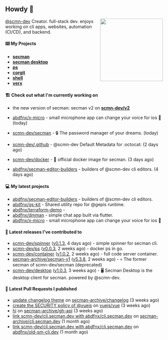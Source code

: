 ## Howdy 👋

<img align="right" src="https://github.com/abdfnx.png" width="200">

[@scmn-dev](https://github.com/scmn-dev) Creator. full-stack dev. enjoys working on cli apps, websites, automation (CI/CD), and backend.

#### ⌨️ My Projects

- [**secman**](https://github.com/scmn-dev/secman)
- [**secman desktop**](https://github.com/scmn-dev/desktop)
- [**ps**](https://github.com/scmn-dev/ps)
- [**corgit**](https://github.com/abdfnx/corgit)
- [**shell**](https://github.com/abdfnx/shell)
- [**verx**](https://github.com/abdfnx/verx)

#### 🏗️ Check out what I'm currently working on

- the new version of secman: secman v2 on [**scmn-dev/v2**](https://github.com/scmn-dev/v2)


- [abdfnx/x-micro](https://github.com/abdfnx/x-micro) - small microphone app can change your voice for ios 📱 (today)
- [scmn-dev/secman](https://github.com/scmn-dev/secman) - 🔒 The password manager of your dreams. (today)
- [scmn-dev/.github](https://github.com/scmn-dev/.github) - @scmn-dev Default Metadata for :octocat: (2 days ago)
- [scmn-dev/docker](https://github.com/scmn-dev/docker) - 🐳 official docker image for secman. (3 days ago)
- [abdfnx/secman-editor-builders](https://github.com/abdfnx/secman-editor-builders) - builders of @scmn-dev cli editors. (4 days ago)

#### 💻 My latest projects

- [abdfnx/secman-editor-builders](https://github.com/abdfnx/secman-editor-builders) - builders of @scmn-dev cli editors.
- [abdfnx/gs-kit](https://github.com/abdfnx/gs-kit) - Shared utility repo for @gepis runtime.
- [abdfnx/terraform-demo](https://github.com/abdfnx/terraform-demo) - 
- [abdfnx/dmman](https://github.com/abdfnx/dmman) - simple chat app built via flutter.
- [abdfnx/x-micro](https://github.com/abdfnx/x-micro) - small microphone app can change your voice for ios 📱

#### 🔭 Latest releases I've contributed to

- [scmn-dev/spinner](https://github.com/scmn-dev/spinner) ([v0.1.3](https://github.com/scmn-dev/spinner/releases/tag/v0.1.3), 4 days ago) - simple spinner for secman cli.
- [scmn-dev/ps](https://github.com/scmn-dev/ps) ([v0.0.3](https://github.com/scmn-dev/ps/releases/tag/v0.0.3), 2 weeks ago) - docker ps in go.
- [scmn-dev/container](https://github.com/scmn-dev/container) ([v1.0.2](https://github.com/scmn-dev/container/releases/tag/v1.0.2), 2 weeks ago) - full code server container.
- [secman-archive/secman-v1](https://github.com/secman-archive/secman-v1) ([v5.3.8](https://github.com/secman-archive/secman-v1/releases/tag/v5.3.8), 2 weeks ago) - 💀 The former secman of scmn-dev/secman (deprecated)
- [scmn-dev/desktop](https://github.com/scmn-dev/desktop) ([v1.0.3](https://github.com/scmn-dev/desktop/releases/tag/v1.0.3), 3 weeks ago) - 🖥️ Secman Desktop is the desktop client for secman. powered by @scmn-dev.

#### 🔨 Latest Pull Requests I published

- [update changelog theme](https://github.com/secman-archive/changelog/pull/11) on [secman-archive/changelog](https://github.com/secman-archive/changelog) (3 weeks ago)
- [create the SECURITY policy of @vuejs](https://github.com/vuejs/vue/pull/12317) on [vuejs/vue](https://github.com/vuejs/vue) (3 weeks ago)
- [hi](https://github.com/secman-archive/gh-api/pull/22) on [secman-archive/gh-api](https://github.com/secman-archive/gh-api) (3 weeks ago)
- [link scmn-dev/cli.secman.dev with abdfnx/cli.secman.dev](https://github.com/secman-archive/cli.secman.dev/pull/250) on [secman-archive/cli.secman.dev](https://github.com/secman-archive/cli.secman.dev) (1 month ago)
- [link scmn-dev/cli.secman.dev with abdfnx/cli.secman.dev](https://github.com/abdfnx/old-sm-cli.dev/pull/2) on [abdfnx/old-sm-cli.dev](https://github.com/abdfnx/old-sm-cli.dev) (1 month ago)
